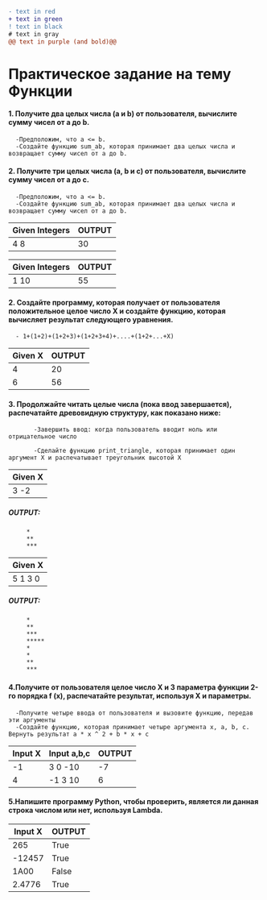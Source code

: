 ```diff
- text in red
+ text in green
! text in black
# text in gray
@@ text in purple (and bold)@@
```
# Практическое задание на тему Функции

#### 1. Получите два целых числа (a и b) от пользователя, вычислите сумму чисел от a до b.
      -Предположим, что a <= b. 
      -Создайте функцию sum_ab, которая принимает два целых числа и возвращает сумму чисел от a до b.

#### 2. Получите три целых числа (a, b и с) от пользователя, вычислите сумму чисел от a до с. 
      -Предположим, что a <= b. 
      -Создайте функцию sum_ab, которая принимает два целых числа и возвращает сумму чисел от a до b.


| Given Integers | OUTPUT |
|   ---   |   ---  |
| 4   8 | 30 |

| Given Integers | OUTPUT |
|   ---   |   ---  |
| 1   10 | 55 |


#### 2. Создайте программу, которая получает от пользователя положительное целое число X и создайте функцию, которая вычисляет результат следующего уравнения.
      - 1+(1+2)+(1+2+3)+(1+2+3+4)+....+(1+2+...+X)

| Given X | OUTPUT |
|   ---   | --- |
| 4 | 20 |
| 6 | 56 |
                    

#### 3. Продолжайте читать целые числа (пока ввод завершается), распечатайте древовидную структуру, как показано ниже:

           -Завершить ввод: когда пользователь вводит ноль или отрицательное число

           -Сделайте функцию print_triangle, которая принимает один аргумент X и распечатывает треугольник высотой X


| Given X |
|   ---   |
| 3 -2 |
##### OUTPUT:
         *
         **
         ***

| Given X |
|   ---   |
| 5 1 3 0 |
##### OUTPUT:
         *
         **
         ***
         *****
         *
         *
         **
         ***



#### 4.Получите от пользователя целое число X и 3 параметра функции 2-го порядка f (x), распечатайте результат, используя X и параметры.
      -Получите четыре ввода от пользователя и вызовите функцию, передав эти аргументы
      -Создайте функцию, которая принимает четыре аргумента x, a, b, c. Вернуть результат a * x ^ 2 + b * x + c

| Input X | Input a,b,c | OUTPUT |
|   ---   |   ---  | --- |
| -1 | 3 0 -10 | -7 |
| 4 | -1 3 10 | 6 |

#### 5.Напишите программу Python, чтобы проверить, является ли данная строка числом или нет, используя Lambda.
      
| Input X | OUTPUT |
|   ---   | --- |
| 265 | True |
| -12457 | True |
| 1A00 | False |
| 2.4776 | True |

